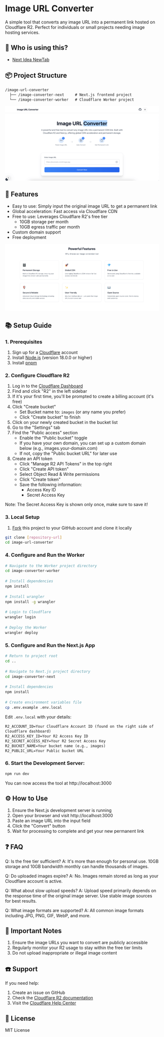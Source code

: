 # Image URL Converter

A simple tool that converts any image URL into a permanent link hosted on Cloudflare R2. Perfect for individuals or small projects needing image hosting services.

## 🎉 Who is using this?

- [Next Idea NewTab](https://nextidea.nextidea.dev)

## 📦 Project Structure

```
/image-url-converter
  ├── /image-converter-next     # Next.js frontend project
  └── /image-converter-worker   # Cloudflare Worker project
```

![screenshot-1](./screenshot-1.png)

## 📌 Features

- Easy to use: Simply input the original image URL to get a permanent link
- Global acceleration: Fast access via Cloudflare CDN
- Free to use: Leverages Cloudflare R2's free tier
  - 10GB storage per month
  - 10GB egress traffic per month
- Custom domain support
- Free deployment

![screenshot-2](./screenshot-2.png)

## 📚 Setup Guide

### 1. Prerequisites

1. Sign up for a [Cloudflare](https://dash.cloudflare.com/sign-up) account
2. Install [Node.js](https://nodejs.org/) (version 18.0.0 or higher)
3. Install [pnpm](https://pnpm.io/)

### 2. Configure Cloudflare R2

1. Log in to the [Cloudflare Dashboard](https://dash.cloudflare.com)
2. Find and click "R2" in the left sidebar
3. If it's your first time, you'll be prompted to create a billing account (it's free)
4. Click "Create bucket"
   - Set Bucket name to: `images` (or any name you prefer)
   - Click "Create bucket" to finish
5. Click on your newly created bucket in the bucket list
6. Go to the "Settings" tab
7. Find the "Public access" section
   - Enable the "Public bucket" toggle
   - If you have your own domain, you can set up a custom domain below (e.g., images.your-domain.com)
   - If not, copy the "Public bucket URL" for later use
8. Create an API token
   - Click "Manage R2 API Tokens" in the top right
   - Click "Create API token"
   - Select Object Read & Write permissions
   - Click "Create token"
   - Save the following information:
     * Access Key ID
     * Secret Access Key

Note: The Secret Access Key is shown only once, make sure to save it!

### 3. Local Setup

1. [Fork](https://github.com/weijunext/image-url-converter/fork) this project to your GitHub account and clone it locally

```bash
git clone [repository-url]
cd image-url-converter
```

### 4. Configure and Run the Worker

```bash
# Navigate to the Worker project directory
cd image-converter-worker

# Install dependencies
npm install

# Install wrangler
npm install -g wrangler

# Login to Cloudflare
wrangler login

# Deploy the Worker
wrangler deploy
```

### 5. Configure and Run the Next.js App

```bash
# Return to project root
cd ..

# Navigate to Next.js project directory
cd image-converter-next

# Install dependencies
npm install

# Create environment variables file
cp .env.example .env.local
```

Edit `.env.local` with your details:
```
R2_ACCOUNT_ID=Your Cloudflare Account ID (found on the right side of Cloudflare dashboard)
R2_ACCESS_KEY_ID=Your R2 Access Key ID
R2_SECRET_ACCESS_KEY=Your R2 Secret Access Key
R2_BUCKET_NAME=Your bucket name (e.g., images)
R2_PUBLIC_URL=Your Public bucket URL
```

### 6. Start the Development Server:
```bash
npm run dev
```

You can now access the tool at http://localhost:3000

## ⚙️ How to Use

1. Ensure the Next.js development server is running
2. Open your browser and visit http://localhost:3000
3. Paste an image URL into the input field
4. Click the "Convert" button
5. Wait for processing to complete and get your new permanent link

## ❓ FAQ

Q: Is the free tier sufficient?
A: It's more than enough for personal use. 10GB storage and 10GB bandwidth monthly can handle thousands of images.

Q: Do uploaded images expire?
A: No. Images remain stored as long as your Cloudflare account is active.

Q: What about slow upload speeds?
A: Upload speed primarily depends on the response time of the original image server. Use stable image sources for best results.

Q: What image formats are supported?
A: All common image formats including JPG, PNG, GIF, WebP, and more.

## 🔔 Important Notes

1. Ensure the image URLs you want to convert are publicly accessible
2. Regularly monitor your R2 usage to stay within the free tier limits
3. Do not upload inappropriate or illegal image content

## ☎️ Support

If you need help:
1. Create an issue on GitHub
2. Check the [Cloudflare R2 documentation](https://developers.cloudflare.com/r2/)
3. Visit the [Cloudflare Help Center](https://support.cloudflare.com/)

## 📜 License

MIT License